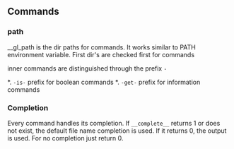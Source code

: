 ## Commands

### path

__gl_path is the dir paths for commands. It works similar to PATH environment variable. First dir's are checked first for commands

inner commands are distinguished through the prefix `-`

*. `-is-` prefix for boolean commands
*. `-get-` prefix for information commands

### Completion

Every command handles its completion. If `__complete__` returns 1 or does not exist, the default file name completion is used. If it returns 0, the output is used. For no completion just return 0.
